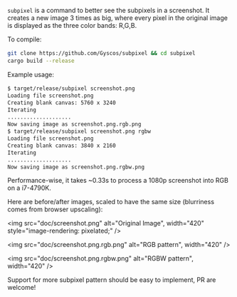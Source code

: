 `subpixel` is a command to better see the subpixels in a screenshot. It creates a new image 3 times as big, where every pixel in the original image is displayed as the three color bands: R,G,B.

To compile:

```bash
git clone https://github.com/Gyscos/subpixel && cd subpixel
cargo build --release
```

Example usage:
```
$ target/release/subpixel screenshot.png
Loading file screenshot.png
Creating blank canvas: 5760 x 3240
Iterating
....................
Now saving image as screenshot.png.rgb.png
$ target/release/subpixel screenshot.png rgbw
Loading file screenshot.png
Creating blank canvas: 3840 x 2160
Iterating
....................
Now saving image as screenshot.png.rgbw.png
```

Performance-wise, it takes ~0.33s to process a 1080p screenshot into RGB on a i7-4790K.

Here are before/after images, scaled to have the same size (blurriness comes from browser upscaling):

<img src="doc/screenshot.png" alt="Original Image", width="420" style="image-rendering: pixelated;" />

<img src="doc/screenshot.png.rgb.png" alt="RGB pattern", width="420" />

<img src="doc/screenshot.png.rgbw.png" alt="RGBW pattern", width="420" />

Support for more subpixel pattern should be easy to implement, PR are welcome!

